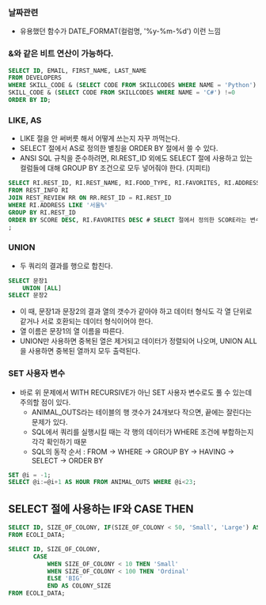 ### 날짜관련
- 유용했던 함수가 DATE_FORMAT(컬럼명, '%y-%m-%d') 이런 느낌

### &와 같은 비트 연산이 가능하다.
```sql
SELECT ID, EMAIL, FIRST_NAME, LAST_NAME
FROM DEVELOPERS
WHERE SKILL_CODE & (SELECT CODE FROM SKILLCODES WHERE NAME = 'Python') != 0 OR
SKILL_CODE & (SELECT CODE FROM SKILLCODES WHERE NAME = 'C#') !=0
ORDER BY ID;
```

### LIKE, AS
- LIKE 절을 안 써버릇 해서 어떻게 쓰는지 자꾸 까먹는다.
- SELECT 절에서 AS로 정의한 별칭을 ORDER BY 절에서 쓸 수 있다.
- ANSI SQL 규칙을 준수하려면, RI.REST_ID 외에도 SELECT 절에 사용하고 있는 컬럼들에 대해 GROUP BY 조건으로 모두 넣어줘야 한다. (지피티)
```sql
SELECT RI.REST_ID, RI.REST_NAME, RI.FOOD_TYPE, RI.FAVORITES, RI.ADDRESS, ROUND(AVG(RR.REVIEW_SCORE), 2) AS SCORE
FROM REST_INFO RI
JOIN REST_REVIEW RR ON RR.REST_ID = RI.REST_ID
WHERE RI.ADDRESS LIKE '서울%'
GROUP BY RI.REST_ID
ORDER BY SCORE DESC, RI.FAVORITES DESC # SELECT 절에서 정의한 SCORE라는 변수 이름을 여기서 쓸 수 있으려나?
;
```

### UNION
- 두 쿼리의 결과를 행으로 합친다.
```sql
SELECT 문장1
    UNION [ALL]
SELECT 문장2
```
- 이 때, 문장1과 문장2의 결과 열의 갯수가 같아야 하고 데이터 형식도 각 열 단위로 같거나 서로 호환되는 데이터 형식이어야 한다.
- 열 이름은 문장1의 열 이름을 따른다.
- UNION만 사용하면 중복된 열은 제거되고 데이터가 정렬되어 나오며, UNION ALL을 사용하면 중복된 열까지 모두 출력된다.


### SET 사용자 변수
- 바로 위 문제에서 WITH RECURSIVE가 아닌 SET 사용자 변수로도 풀 수 있는데 주의할 점이 있다.
  - ANIMAL_OUTS라는 테이블의 행 갯수가 24개보다 작으면, 끝에는 잘린다는 문제가 있다.
  - SQL에서 쿼리를 실행시킬 때는 각 행의 데이터가 WHERE 조건에 부합하는지 각각 확인하기 때문
  - SQL의 동작 순서 : FROM -> WHERE -> GROUP BY -> HAVING -> SELECT -> ORDER BY
```sql
SET @i = -1;
SELECT @i:=@i+1 AS HOUR FROM ANIMAL_OUTS WHERE @i<23;
```

## SELECT 절에 사용하는 IF와 CASE THEN
```sql
SELECT ID, SIZE_OF_COLONY, IF(SIZE_OF_COLONY < 50, 'Small', 'Large') AS COLONY_SIZE
FROM ECOLI_DATA;
```
```sql
SELECT ID, SIZE_OF_COLONY,
       CASE
           WHEN SIZE_OF_COLONY < 10 THEN 'Small'
           WHEN SIZE_OF_COLONY < 100 THEN 'Ordinal'
           ELSE 'BIG'
           END AS COLONY_SIZE
FROM ECOLI_DATA;
```

